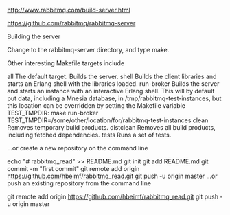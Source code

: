 http://www.rabbitmq.com/build-server.html


https://github.com/rabbitmq/rabbitmq-server




Building the server

Change to the rabbitmq-server directory, and type make.

Other interesting Makefile targets include

all
The default target. Builds the server.
shell
Builds the client libraries and starts an Erlang shell with the libraries loaded.
run-broker
Builds the server and starts an instance with an interactive Erlang shell. This will by default put data, including a Mnesia database, in /tmp/rabbitmq-test-instances, but this location can be overridden by setting the Makefile variable TEST_TMPDIR:
make run-broker TEST_TMPDIR=/some/other/location/for/rabbitmq-test-instances
clean
Removes temporary build products.
distclean
Removes all build products, including fetched dependencies.
tests
Runs a set of tests.




…or create a new repository on the command line

echo "# rabbitmq_read" >> README.md
git init
git add README.md
git commit -m "first commit"
git remote add origin https://github.com/hbeimf/rabbitmq_read.git
git push -u origin master
…or push an existing repository from the command line

git remote add origin https://github.com/hbeimf/rabbitmq_read.git
git push -u origin master










